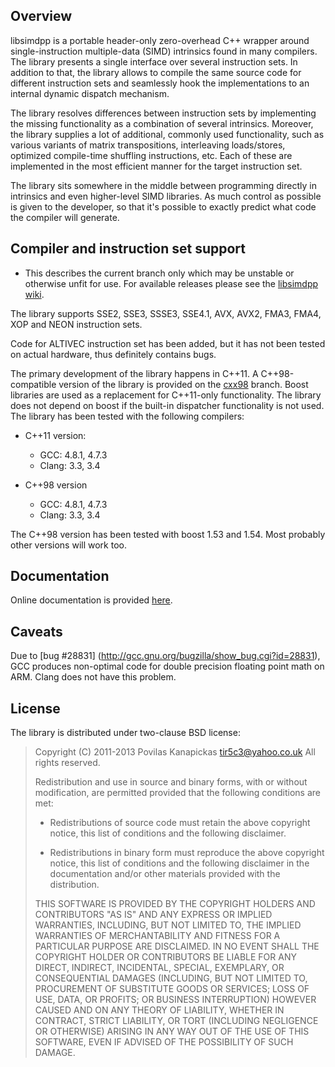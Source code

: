 
Overview
--------

libsimdpp is a portable header-only zero-overhead C++ wrapper around
single-instruction multiple-data (SIMD) intrinsics found in many compilers. The
library presents a single interface over several instruction sets. In addition
to that, the library allows to compile the same source code for different
instruction sets and seamlessly hook the implementations to an internal dynamic
dispatch mechanism.

The library resolves differences between instruction sets by implementing the
missing functionality as a combination of several intrinsics. Moreover, the
library supplies a lot of additional, commonly used functionality, such as
various variants of matrix transpositions, interleaving loads/stores, optimized
compile-time shuffling instructions, etc. Each of these are implemented in the
most efficient manner for the target instruction set.

The library sits somewhere in the middle between programming directly in
intrinsics and even higher-level SIMD libraries. As much control as possible
is given to the developer, so that it's possible to exactly predict what code
the compiler will generate.

Compiler and instruction set support
------------------------------------

  - This describes the current branch only which may be unstable or otherwise
  unfit for use. For available releases please see the
  [libsimdpp wiki](https://github.com/p12tic/libsimdpp/wiki).

The library supports SSE2, SSE3, SSSE3, SSE4.1, AVX, AVX2, FMA3, FMA4, XOP and
NEON instruction sets.

Code for ALTIVEC instruction set has been added, but it has not been tested
on actual hardware, thus definitely contains bugs.

The primary development of the library happens in C++11. A C++98-compatible
version of the library is provided on the
[cxx98](https://github.com/p12tic/libsimdpp/tree/cxx98) branch. Boost libraries
are used as a replacement for C++11-only functionality. The library does not
depend on boost if the built-in dispatcher functionality is not used. The
library has been tested with the following compilers:

 - C++11 version:
   - GCC: 4.8.1, 4.7.3
   - Clang: 3.3, 3.4

 - C++98 version
   - GCC: 4.8.1, 4.7.3
   - Clang: 3.3, 3.4

The C++98 version has been tested with boost 1.53 and 1.54. Most probably other
versions will work too.

Documentation
-------------

Online documentation is provided
[here](http://p12tic.github.io/libsimdpp/doc/html).

Caveats
-------

Due to [bug #28831] (http://gcc.gnu.org/bugzilla/show_bug.cgi?id=28831), GCC
produces non-optimal code for double precision floating point math on ARM.
Clang does not have this problem.

License
-------

The library is distributed under two-clause BSD license:

> Copyright (C) 2011-2013  Povilas Kanapickas tir5c3@yahoo.co.uk
> All rights reserved.
>
> Redistribution and use in source and binary forms, with or without
> modification, are permitted provided that the following conditions are met:
>
> * Redistributions of source code must retain the above copyright notice,
>   this list of conditions and the following disclaimer.
>
> * Redistributions in binary form must reproduce the above copyright notice,
>   this list of conditions and the following disclaimer in the documentation
>   and/or other materials provided with the distribution.
>
> THIS SOFTWARE IS PROVIDED BY THE COPYRIGHT HOLDERS AND CONTRIBUTORS "AS IS"
> AND ANY EXPRESS OR IMPLIED WARRANTIES, INCLUDING, BUT NOT LIMITED TO, THE
> IMPLIED WARRANTIES OF MERCHANTABILITY AND FITNESS FOR A PARTICULAR PURPOSE
> ARE DISCLAIMED. IN NO EVENT SHALL THE COPYRIGHT HOLDER OR CONTRIBUTORS BE
> LIABLE FOR ANY DIRECT, INDIRECT, INCIDENTAL, SPECIAL, EXEMPLARY, OR
> CONSEQUENTIAL DAMAGES (INCLUDING, BUT NOT LIMITED TO, PROCUREMENT OF
> SUBSTITUTE GOODS OR SERVICES; LOSS OF USE, DATA, OR PROFITS; OR BUSINESS
> INTERRUPTION) HOWEVER CAUSED AND ON ANY THEORY OF LIABILITY, WHETHER IN
> CONTRACT, STRICT LIABILITY, OR TORT (INCLUDING NEGLIGENCE OR OTHERWISE)
> ARISING IN ANY WAY OUT OF THE USE OF THIS SOFTWARE, EVEN IF ADVISED OF THE
> POSSIBILITY OF SUCH DAMAGE.

